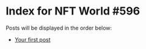 # Index for NFT World #596
Posts will be displayed in the order below:

- [Your first post](./001-first.md)

